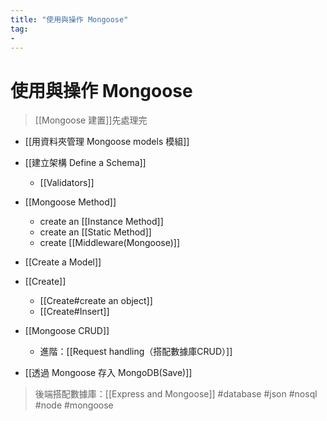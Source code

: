 ```yaml
---
title: "使用與操作 Mongoose"
tag: 
- 
---
```

# 使用與操作 Mongoose
> [[Mongoose 建置]]先處理完


- [[用資料夾管理 Mongoose models 模組]]
- [[建立架構 Define a Schema]]
	- [[Validators]]

- [[Mongoose Method]]
	- create an [[Instance Method]]
	- create an [[Static Method]]
	- create [[Middleware(Mongoose)]]

- [[Create a Model]]

- [[Create]]
	- [[Create#create an object]]
	- [[Create#Insert]]

- [[Mongoose CRUD]]
	- 進階：[[Request handling（搭配數據庫CRUD）]]


- [[透過 Mongoose 存入 MongoDB(Save)]]

> 後端搭配數據庫：[[Express and Mongoose]]
#database #json #nosql #node #mongoose